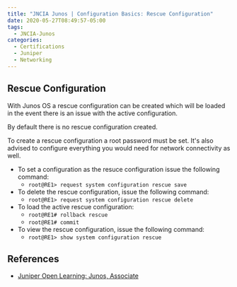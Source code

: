 ```yaml
---
title: "JNCIA Junos | Configuration Basics: Rescue Configuration"
date: 2020-05-27T08:49:57-05:00
tags:
  - JNCIA-Junos
categories:
  - Certifications
  - Juniper
  - Networking
---
```

## Rescue Configuration
With Junos OS a rescue configuration can be created which will be loaded in the event there is an issue with the active configuration. 

By default there is no rescue configuration created.

To create a rescue configuration a root password must be set. It's also advised to configure everything you would need for network connectivity as well. 

  * To set a configuration as the resuce configuration issue the following command:
    * `root@RE1> request system configuration rescue save`
  * To delete the rescue configuration, issue the following command:
    * `root@RE1> request system configuration rescue delete`
  * To load the active rescue configuration:
    * `root@RE1# rollback rescue`
    * `root@RE1# commit`
  * To view the rescue configuration, issue the following command:
    * `root@RE1> show system configuration rescue`


## References
  * [Juniper Open Learning: Junos, Associate](https://cloud.contentraven.com/junosgenius/learningpath-detail/1004/3/0/1)